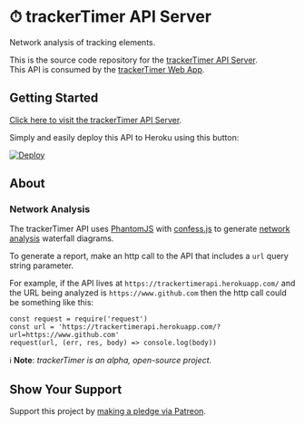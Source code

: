# ⏱ trackerTimer API Server  

Network analysis of tracking elements.  

This is the source code repository for the [trackerTimer API Server](https://trackertimerapi.herokuapp.com/).  
This API is consumed by the [trackerTimer Web App](https://trackertimerwebapp.herokuapp.com/).  

## Getting Started  

[Click here to visit the trackerTimer API Server](https://trackertimerapi.herokuapp.com/).  

Simply and easily deploy this API to Heroku using this button:  

[![Deploy](https://www.herokucdn.com/deploy/button.svg)](https://heroku.com/deploy)  

## About  

### Network Analysis  

The trackerTimer API uses [PhantomJS](http://phantomjs.org/) with [confess.js](https://github.com/jamesgpearce/confess) to generate [network analysis](http://phantomjs.org/network-monitoring.html) waterfall diagrams.  

To generate a report, make an http call to the API that includes a ```url``` query string parameter.  

For example, if the API lives at ```https://trackertimerapi.herokuapp.com/``` and the URL being analyzed is ```https://www.github.com``` then the http call could be something like this:  

```
const request = require('request')
const url = 'https://trackertimerapi.herokuapp.com/?url=https://www.github.com'
request(url, (err, res, body) => console.log(body))

```

ℹ **Note**: *trackerTimer is an alpha, open-source project.*  

## Show Your Support  

Support this project by [making a pledge via Patreon](https://www.patreon.com/jmg1138).  
